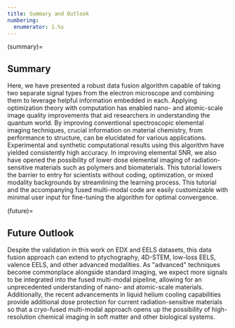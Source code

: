 ```yaml
---
title: Summary and Outlook
numbering:
  enumerator: 1.%s
---
```




(summary)=
## Summary

Here, we have presented a robust data fusion algorithm capable of taking two separate signal types from the electron microscope and combining them to leverage helpful information embedded in each. Applying optimization theory with computation has enabled nano- and atomic-scale image quality improvements that aid researchers in understanding the quantum world. By improving conventional spectroscopic elemental imaging techniques, crucial information on material chemistry, from performance to structure, can be elucidated for various applications. Experimental and synthetic computational results using this algorithm have yielded consistently high accuracy. In improving elemental SNR, we also have opened the possibility of lower dose elemental imaging of radiation-sensitive materials such as polymers and biomaterials.  This tutorial lowers the barrier to entry for scientists without coding, optimization, or mixed modality backgrounds by streamlining the learning process.  This tutorial and the accompanying fused multi-modal code are easily customizable with minimal user input for fine-tuning the algorithm for optimal convergence.

(future)=
## Future Outlook

Despite the validation in this work on EDX and EELS datasets, this data fusion approach can extend to ptychography, 4D-STEM, low-loss EELS, valence EELS, and other advanced modalities. As "advanced" techniques become commonplace alongside standard imaging, we expect more signals to be integrated into the fused multi-modal pipeline, allowing for an unprecedented understanding of nano- and atomic-scale materials. Additionally, the recent advancements in liquid helium cooling capabilities provide additional dose protection for current radiation-sensitive materials so that a cryo-fused multi-modal approach opens up the possibility of high-resolution chemical imaging in soft matter and other biological systems.




